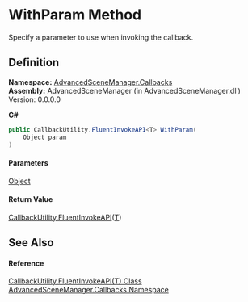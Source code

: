 # WithParam Method

Specify a parameter to use when invoking the callback.

## Definition

**Namespace:** [AdvancedSceneManager.Callbacks](N_AdvancedSceneManager_Callbacks.md)\
**Assembly:** AdvancedSceneManager (in AdvancedSceneManager.dll) Version: 0.0.0.0

**C#**

```c#
public CallbackUtility.FluentInvokeAPI<T> WithParam(
	Object param
)
```

#### Parameters

&#x20; [Object](https://learn.microsoft.com/dotnet/api/system.object)&#x20;

#### Return Value

[CallbackUtility.FluentInvokeAPI](T_AdvancedSceneManager_Callbacks_CallbackUtility_FluentInvokeAPI_1.md)([T](T_AdvancedSceneManager_Callbacks_CallbackUtility_FluentInvokeAPI_1.md))

## See Also

#### Reference

[CallbackUtility.FluentInvokeAPI(T) Class](T_AdvancedSceneManager_Callbacks_CallbackUtility_FluentInvokeAPI_1.md)\
[AdvancedSceneManager.Callbacks Namespace](N_AdvancedSceneManager_Callbacks.md)
